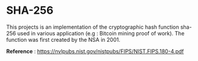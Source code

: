 # SHA-256

This projects is an implementation of the cryptographic hash function sha-256 used in various application (e.g : Bitcoin mining proof of work). The function was first created by the NSA in 2001.

**Reference** : https://nvlpubs.nist.gov/nistpubs/FIPS/NIST.FIPS.180-4.pdf
